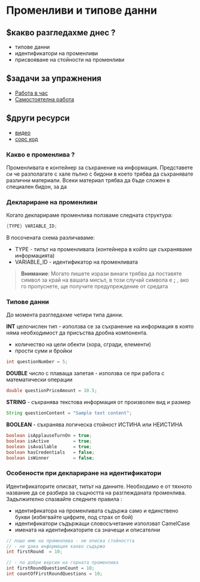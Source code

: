 # Променливи и типове данни

## $какво разгледахме днес ?
- типове данни
- идентификатори на променливи
- присвояване на стойности на променливи

## $задачи за упражнения
- [Работа в час](https://github.com/mihail-petrov/netit-webdev-java/tree/master/2022-2023/%40semester_1/week-02-1/cw)
- [Самостоятелна работа](https://github.com/mihail-petrov/netit-webdev-java/tree/master/2022-2023/%40semester_1/week-02-1/hw)

## $други ресурси
- [видео](https://drive.google.com/file/d/1uNte8X4dDSkpWCKb1n_J0j9ptTMlMWZt/view?usp=sharing)
- [сорс код](https://github.com/mihail-petrov/netit-webdev-java/tree/master/2022-2023/%40semester_1/week-02-1/source)

### Какво е променлива ?
Променливата е контейнер за съхранение на информация. Представете си че разполагате с хале пълно с бидони в което трябва да съхранявате различни материали. Всеки материал трябва да бъде сложен в специален бидон, за да 

### Деклариране на променливи

Когато декларираме променлива ползваме следната структура:

```java
{TYPE} VARIABLE_ID;
```

В посочената схема различаваме:
- TYPE - типът на променливата (контейнера в който ще съхраняваме информацията)
- VARIABLE_ID - идентификатор на променливата

>**Внимание**: Могато пишете изрази винаги трябва да поставяте символ за край на вашата мисъл, в този случай символа е **;** , ако го пропуснете, ще получите предупреждение от средата 

### Типове данни
До момента разгледахме четири типа данни.

**INT** целочислен тип - използва се за съхранение на информация в която няма необходимост да присъства дробна компонента.
- количество на цели обекти (хора, сгради, елементи)
- прости суми и бройки

```java
int questionNumber = 5;
```

**DOUBLE** число с плаваща запетая - използва се при работа с математически операции
```java
double questionPriceAmount = 10.5;
```

**STRING** - съхранява текстова информация от произволен вид и размер
```java
String questionContent = "Sample text content";
```
**BOOLEAN** - съхранява логическа стойност ИСТИНА или НЕИСТИНА
```java
boolean isApplauseTurnOn = true;
boolean isActive         = true;
boolean isAvailable      = true;
boolean hasCredentials   = false;
boolean isWinner         = false;
```

### Особености при деклариране на идентификатори
Идентификаторите описват, типът на данните. Необходимо е от тяхното название да се разбира за същността на разглежданата променлива. Задължително спазвайте следните правила :
- идентификатора на променливата съдържа само и единствено букви (избягвайте цифрите, под страх от бой)
- идентификатори съдържащи словосъчетание използват CamelCase
- имената на идентификаторите са значещи и описателни

```java
// лошо име на променлива - не описва стойността
// - не дава информация какво съдържа
int firstRound  = 10;

// - по добри версии на горната променлива
int firstRoundQuestionCount = 10;
int countOfFirstRoundQuestions = 10;
```